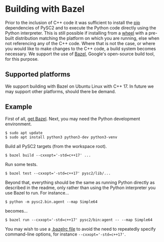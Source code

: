 # Building with Bazel

Prior to the inclusion of C++ code it was sufficient to install the
[pip](https://pypi.org/project/pip/) dependencies of PySC2 and to execute the
Python code directly using the Python interpreter. This is still possible if
installing from a [wheel](https://pypi.org/project/wheel/) with a pre-built
distribution matching the platform on which you are running, else when not
referencing any of the C++ code. Where that is not the case, or where you would
like to make changes to the C++ code, a build system becomes necessary. We
support the use of [Bazel](https://bazel.build/), Google's open-source build
tool, for this purpose.

## Supported platforms

We support building with Bazel on Ubuntu Linux with C++ 17. In future we may
support other platforms, should there be demand.

## Example

First of all,
[get Bazel](https://docs.bazel.build/versions/main/install-ubuntu.html). Next,
you may need the Python development environment.

```shell
$ sudo apt update
$ sudo apt install python3 python3-dev python3-venv
```

Build all PySC2 targets (from the workspace root).

```shell
$ bazel build --cxxopt='-std=c++17' ...
```

Run some tests.

```shell
$ bazel test --cxxopt='-std=c++17' pysc2/lib/...
```

Beyond that, everything should be the same as running Python directly as
described in the readme, only rather than using the Python interpreter you use
Bazel to run. For instance...

```shell
$ python -m pysc2.bin.agent --map Simple64
```

becomes...

```shell
$ bazel run --cxxopt='-std=c++17' pysc2/bin:agent -- --map Simple64
```

You may wish to use a [.bazelrc file](https://docs.bazel.build/versions/main/guide.html#bazelrc-the-bazel-configuration-file) to avoid the need to repeatedly specify command-line options, for instance `--cxxopt='-std=c++17'`.
